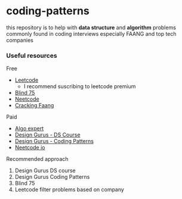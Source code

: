 # coding-patterns

this repository is to help with **data structure** and **algorithm** problems commonly found 
in coding interviews especially FAANG and top tech companies


### Useful resources

Free
-  [Leetcode](https://leetcode.com/)
    -  I recommend suscribing to leetcode premium
-  [Blind 75](https://takeuforward.org/interviews/blind-75-leetcode-problems-detailed-video-solutions)
-  [Neetcode](https://www.youtube.com/@NeetCode)
-  [Cracking Faang](https://www.youtube.com/@crackfaang)

Paid
-  [Algo expert](https://www.algoexpert.io/product)
-  [Design Gurus - DS Course](https://www.designgurus.io/course/grokking-data-structures-for-coding-interviews)
-  [Design Gurus - Coding Patterns](https://www.designgurus.io/course/grokking-the-coding-interview)
-  [Neetcode io](https://neetcode.io/)

Recommended approach

1.  Design Gurus DS course
2.  Design Gurus Coding Patterns
3.  Blind 75
4.  Leetcode filter problems based on company
